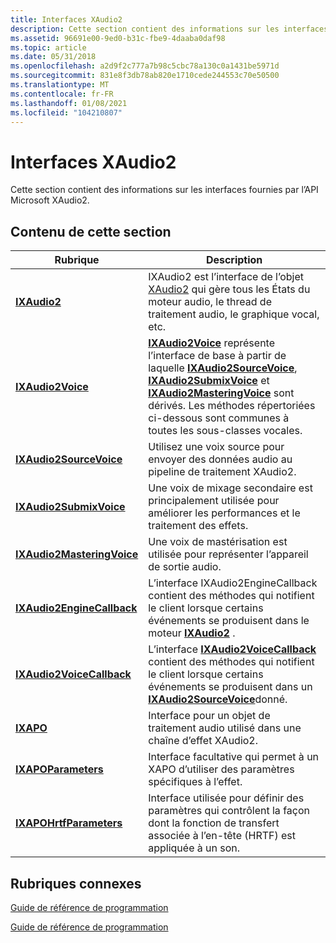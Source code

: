 ```yaml
---
title: Interfaces XAudio2
description: Cette section contient des informations sur les interfaces fournies par l’API Microsoft XAudio2.
ms.assetid: 96691e00-9ed0-b31c-fbe9-4daaba0daf98
ms.topic: article
ms.date: 05/31/2018
ms.openlocfilehash: a2d9f2c777a7b98c5cbc78a130c0a1431be5971d
ms.sourcegitcommit: 831e8f3db78ab820e1710cede244553c70e50500
ms.translationtype: MT
ms.contentlocale: fr-FR
ms.lasthandoff: 01/08/2021
ms.locfileid: "104210807"
---
```

# <a name="xaudio2-interfaces"></a>Interfaces XAudio2

Cette section contient des informations sur les interfaces fournies par l’API Microsoft XAudio2.

## <a name="in-this-section"></a>Contenu de cette section



| Rubrique                                                               | Description                                                                                                                                                                                                                                                                                                                              |
|---------------------------------------------------------------------|------------------------------------------------------------------------------------------------------------------------------------------------------------------------------------------------------------------------------------------------------------------------------------------------------------------------------------------|
| [**IXAudio2**](/windows/desktop/api/xaudio2/nn-xaudio2-ixaudio2)<br/>                             | IXAudio2 est l’interface de l’objet [XAudio2](xaudio2-apis-portal.md) qui gère tous les États du moteur audio, le thread de traitement audio, le graphique vocal, etc. <br/>                                                                                                                                                |
| [**IXAudio2Voice**](/windows/desktop/api/xaudio2/nn-xaudio2-ixaudio2voice)<br/>                   | [**IXAudio2Voice**](/windows/desktop/api/xaudio2/nn-xaudio2-ixaudio2voice) représente l’interface de base à partir de laquelle [**IXAudio2SourceVoice**](/windows/desktop/api/xaudio2/nn-xaudio2-ixaudio2sourcevoice), [**IXAudio2SubmixVoice**](/windows/desktop/api/xaudio2/nn-xaudio2-ixaudio2submixvoice) et [**IXAudio2MasteringVoice**](/windows/desktop/api/xaudio2/nn-xaudio2-ixaudio2masteringvoice) sont dérivés. Les méthodes répertoriées ci-dessous sont communes à toutes les sous-classes vocales.<br/> |
| [**IXAudio2SourceVoice**](/windows/desktop/api/xaudio2/nn-xaudio2-ixaudio2sourcevoice)<br/>       | Utilisez une voix source pour envoyer des données audio au pipeline de traitement XAudio2.<br/>                                                                                                                                                                                                                                                   |
| [**IXAudio2SubmixVoice**](/windows/desktop/api/xaudio2/nn-xaudio2-ixaudio2submixvoice)<br/>       | Une voix de mixage secondaire est principalement utilisée pour améliorer les performances et le traitement des effets. <br/>                                                                                                                                                                                                                                        |
| [**IXAudio2MasteringVoice**](/windows/desktop/api/xaudio2/nn-xaudio2-ixaudio2masteringvoice)<br/> | Une voix de mastérisation est utilisée pour représenter l’appareil de sortie audio.<br/>                                                                                                                                                                                                                                                               |
| [**IXAudio2EngineCallback**](/windows/desktop/api/xaudio2/nn-xaudio2-ixaudio2enginecallback)<br/> | L’interface IXAudio2EngineCallback contient des méthodes qui notifient le client lorsque certains événements se produisent dans le moteur [**IXAudio2**](/windows/desktop/api/xaudio2/nn-xaudio2-ixaudio2) .<br/>                                                                                                                                                                           |
| [**IXAudio2VoiceCallback**](/windows/desktop/api/xaudio2/nn-xaudio2-ixaudio2voicecallback)<br/>   | L’interface [**IXAudio2VoiceCallback**](/windows/desktop/api/xaudio2/nn-xaudio2-ixaudio2voicecallback) contient des méthodes qui notifient le client lorsque certains événements se produisent dans un [**IXAudio2SourceVoice**](/windows/desktop/api/xaudio2/nn-xaudio2-ixaudio2sourcevoice)donné. <br/>                                                                                                                       |
| [**IXAPO**](/windows/desktop/api/XAPO/nn-xapo-ixapo)<br/>                                   | Interface pour un objet de traitement audio utilisé dans une chaîne d’effet XAudio2.<br/>                                                                                                                                                                                                                                        |
| [**IXAPOParameters**](/windows/desktop/api/XAPO/nn-xapo-ixapoparameters)<br/>               | Interface facultative qui permet à un XAPO d’utiliser des paramètres spécifiques à l’effet.<br/>                                                                                                                                                                                                                                                  |
| [**IXAPOHrtfParameters**](/windows/win32/api/hrtfapoapi/nn-hrtfapoapi-ixapohrtfparameters)<br/>       | Interface utilisée pour définir des paramètres qui contrôlent la façon dont la fonction de transfert associée à l’en-tête (HRTF) est appliquée à un son.<br/>                                                                                                                                                                                                            |



 

## <a name="related-topics"></a>Rubriques connexes

<dl> <dt>

[Guide de référence de programmation](programming-reference.md)
</dt> <dt>

[Guide de référence de programmation](./programming-reference.md)
</dt> </dl>

 

 
